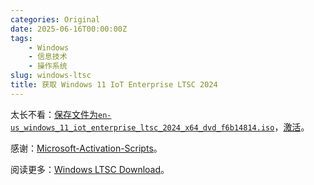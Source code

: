 ```yaml
---
categories: Original
date: 2025-06-16T00:00:00Z
tags:
    - Windows
    - 信息技术
    - 操作系统
slug: windows-ltsc
title: 获取 Windows 11 IoT Enterprise LTSC 2024
---
```


太长不看：[保存文件为`en-us_windows_11_iot_enterprise_ltsc_2024_x64_dvd_f6b14814.iso`](https://oemsoc.download.prss.microsoft.com/dbazure/X23-81951_26100.1742.240906-0331.ge_release_svc_refresh_CLIENT_ENTERPRISES_OEM_x64FRE_en-us.iso_640de540-87c4-427f-be87-e6d53a3a60b4?t=2c3b664b-b119-4088-9db1-ccff72c6d22e&P1=102816950270&P2=601&P3=2&P4=OC448onxqdmdUsBUApAiE8pj1FZ%2bEPTU3%2bC6Quq29MVwMyyDUtR%2fsbiy7RdVoZOHaZRndvzeOOnIwJZ2x3%2bmP6YK9cjJSP41Lvs0SulF4SVyL5C0DdDmiWqh2QW%2bcDPj2Xp%2bMrI9NOeElSBS5kkOWP8Eiyf2VkkQFM3g5vIk3HJVvu5sWo6pFKpFv4lML%2bHaIiTSuwbPMs5xwEQTfScuTKfigNlUZPdHRMp1B3uKLgIA3r0IbRpZgHYMXEwXQ%2fSLMdDNQthpqQvz1PThVkx7ObD55CXgt0GNSAWRfjdURWb8ywWk1gT7ozAgpP%2fKNm56U5nh33WZSuMZIuO1SBM2vw%3d%3d)，[激活](https://github.com/massgravel/Microsoft-Activation-Scripts)。

感谢：[Microsoft-Activation-Scripts](https://github.com/massgravel/Microsoft-Activation-Scripts)。

阅读更多：[Windows LTSC Download](https://massgrave.dev/windows_ltsc_links)。
